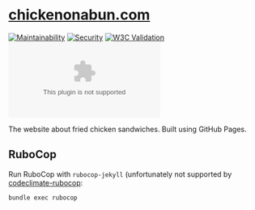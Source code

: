 # [chickenonabun.com](https://chickenonabun.com/)

[![Maintainability](https://api.codeclimate.com/v1/badges/99bf52ae86ded5e3b9f3/maintainability)](https://codeclimate.com/github/stefanthoss/chickenonabun.com/maintainability)
[![Security](https://hakiri.io/github/stefanthoss/chickenonabun.com/master.svg)](https://hakiri.io/github/stefanthoss/chickenonabun.com/master)
[![W3C Validation](https://img.shields.io/w3c-validation/html?targetUrl=https%3A%2F%2Fchickenonabun.com)](https://validator.nu/?doc=https%3A%2F%2Fchickenonabun.com)
[![Mozilla HTTP Observatory Grade](https://img.shields.io/mozilla-observatory/grade/chickenonabun.com?publish)](https://observatory.mozilla.org/analyze/chickenonabun.com)

The website about fried chicken sandwiches. Built using GitHub Pages.

## RuboCop

Run RuboCop with `rubocop-jekyll` (unfortunately not supported by [codeclimate-rubocop](https://github.com/codeclimate/codeclimate-rubocop):

```
bundle exec rubocop
```
